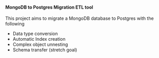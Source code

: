 #### MongoDB to Postgres Migration ETL tool
This project aims to migrate a MongoDB database to Postgres with the following
- Data type conversion
- Automatic Index creation
- Complex object unnesting
- Schema transfer (stretch goal)